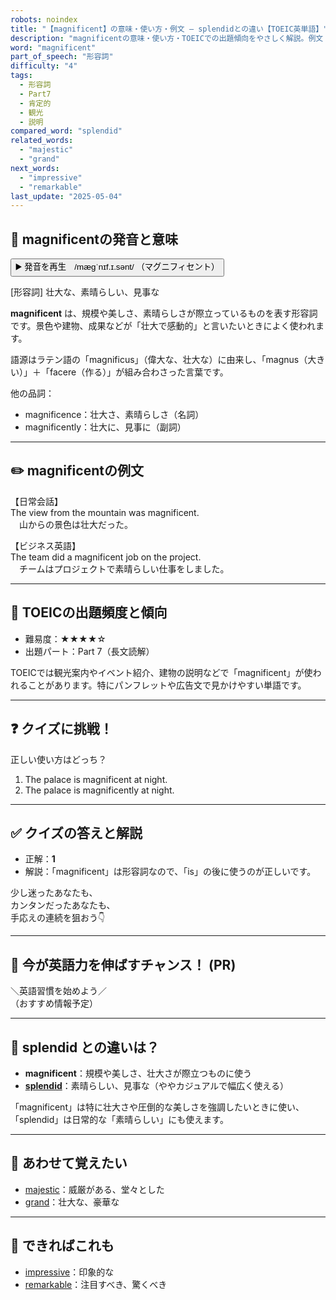 ```yaml
---
robots: noindex
title: "【magnificent】の意味・使い方・例文 ― splendidとの違い【TOEIC英単語】"
description: "magnificentの意味・使い方・TOEICでの出題傾向をやさしく解説。例文・クイズ付きでsplendidとの違いもわかりやすく学べます。"
word: "magnificent"
part_of_speech: "形容詞"
difficulty: "4"
tags:
  - 形容詞
  - Part7
  - 肯定的
  - 観光
  - 説明
compared_word: "splendid"
related_words:
  - "majestic"
  - "grand"
next_words:
  - "impressive"
  - "remarkable"
last_update: "2025-05-04"
---
```


## 🔰 magnificentの発音と意味

<button class="play-audio" onclick="playTTS('magnificent')">
  <span class="play-audio-main">
    ▶️ 発音を再生　/mæɡˈnɪf.ɪ.sənt/
  </span>
  <span class="play-audio-sub">
    （マグニフィセント）
  </span>
</button>

[形容詞] 壮大な、素晴らしい、見事な

**magnificent** は、規模や美しさ、素晴らしさが際立っているものを表す形容詞です。景色や建物、成果などが「壮大で感動的」と言いたいときによく使われます。

語源はラテン語の「magnificus」（偉大な、壮大な）に由来し、「magnus（大きい）」＋「facere（作る）」が組み合わさった言葉です。

他の品詞：  
- magnificence：壮大さ、素晴らしさ（名詞）
- magnificently：壮大に、見事に（副詞）

---

## ✏️ magnificentの例文

【日常会話】  
The view from the mountain was magnificent.  
　山からの景色は壮大だった。

【ビジネス英語】  
The team did a magnificent job on the project.  
　チームはプロジェクトで素晴らしい仕事をしました。

---

## 🎯 TOEICの出題頻度と傾向

- 難易度：★★★★☆
- 出題パート：Part 7（長文読解）

TOEICでは観光案内やイベント紹介、建物の説明などで「magnificent」が使われることがあります。特にパンフレットや広告文で見かけやすい単語です。

---

## ❓ クイズに挑戦！

正しい使い方はどっち？

1. The palace is magnificent at night.  
2. The palace is magnificently at night.

---

## ✅ クイズの答えと解説

- 正解：**1**
- 解説：「magnificent」は形容詞なので、「is」の後に使うのが正しいです。

少し迷ったあなたも、  
カンタンだったあなたも、  
手応えの連続を狙おう👇️

---

## 🚀 今が英語力を伸ばすチャンス！ (PR)

<div class="info-center">
＼英語習慣を始めよう／<br>  
（おすすめ情報予定）
</div>

---

## 🤔  splendid との違いは？

- **magnificent**：規模や美しさ、壮大さが際立つものに使う
- **[splendid](/word/splendid/)**：素晴らしい、見事な（ややカジュアルで幅広く使える）

「magnificent」は特に壮大さや圧倒的な美しさを強調したいときに使い、「splendid」は日常的な「素晴らしい」にも使えます。

---

## 🧩 あわせて覚えたい

- [majestic](/word/majestic/)：威厳がある、堂々とした
- [grand](/word/grand/)：壮大な、豪華な

---

## 📖 できればこれも

- [impressive](/word/impressive/)：印象的な
- [remarkable](/word/remarkable/)：注目すべき、驚くべき

<!-- cvid: aid35_bid13 -->

